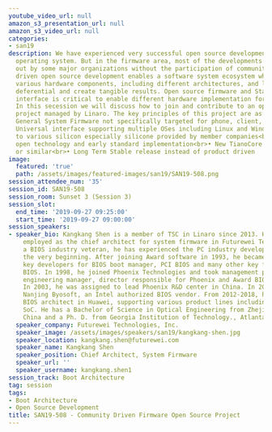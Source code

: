 ```yaml
---
youtube_video_url: null
amazon_s3_presentation_url: null
amazon_s3_video_url: null
categories:
- san19
description: We have experienced very successful open source development for Linux
  operating system. But in the firmware area, most of the developments are carried
  out by some major organizations without the participation of community. Application
  driven open source development enables a software system ecosystem which can adopt
  various hardware components, including different architectures, and let the vendors
  deferential and create tangible results. Open source firmware and Standard firmware
  interface is critical to enable different hardware implementation for the same ecosystem.
  In this secession we will discuss how to join and contribute to an open source firmware
  project managed by Linaro. The key principles of this project are as following<br>•
  General System Firmware not specifically targeted for phone, client, server or cloud.<br>•
  Universal interface supporting multiple OSes including Linux and Windows<br>• Adaptive
  to various silicon especially silicone provided by member companies<br>• Encourage
  open technology and early standard implementation<br>• New TianoCore license model
  or similar<br>• Long Term Stable release instead of product driven
image:
  featured: 'true'
  path: /assets/images/featured-images/san19/SAN19-508.png
session_attendee_num: '35'
session_id: SAN19-508
session_room: Sunset 3 (Session 3)
session_slot:
  end_time: '2019-09-27 09:25:00'
  start_time: '2019-09-27 09:00:00'
session_speakers:
- speaker_bio: Kangkang Shen is a member of TSC in Linaro since 2013. He is currently
    employed as the chief architect for system firmware in Futurewei Tech, Inc. As
    a BIOS industry veteran, he has experienced the PC industry development since
    the very beginning. After joining Award software in 1993, he became one of the
    key developers for BIOS boot manager, PCI BIOS and many other key features in
    BIOS. In 1998, he joined Phoenix Technologies and took management positions as
    engineering manager, director responsible for Phoenix and Award BIOS kernels.
    In 2003, he was assigned to lead Phoenix R&D center in China. In 2006, he cofounded
    Nanjing Byosoft, an Intel authorized BIOS vendor. From 2012-2018, he was the chief
    BIOS architect in Huawei, supporting various product lines including ARM server
    SoC. He has a Bachelor of Science in Optical Engineering from Zhejiang University,
    China and a Ph. D. from Georgia Institution of Technology., Atlanta, Georgia
  speaker_company: Futurewei Technologies, Inc.
  speaker_image: /assets/images/speakers/san19/kangkang-shen.jpg
  speaker_location: kangkang.shen@futurewei.com
  speaker_name: Kangkang Shen
  speaker_position: Chief Architect, System Firmware
  speaker_url: ''
  speaker_username: kangkang.shen1
session_track: Boot Architecture
tag: session
tags:
- Boot Architecture
- Open Source Development
title: SAN19-508 - Community Driven Firmware Open Source Project
---
```

